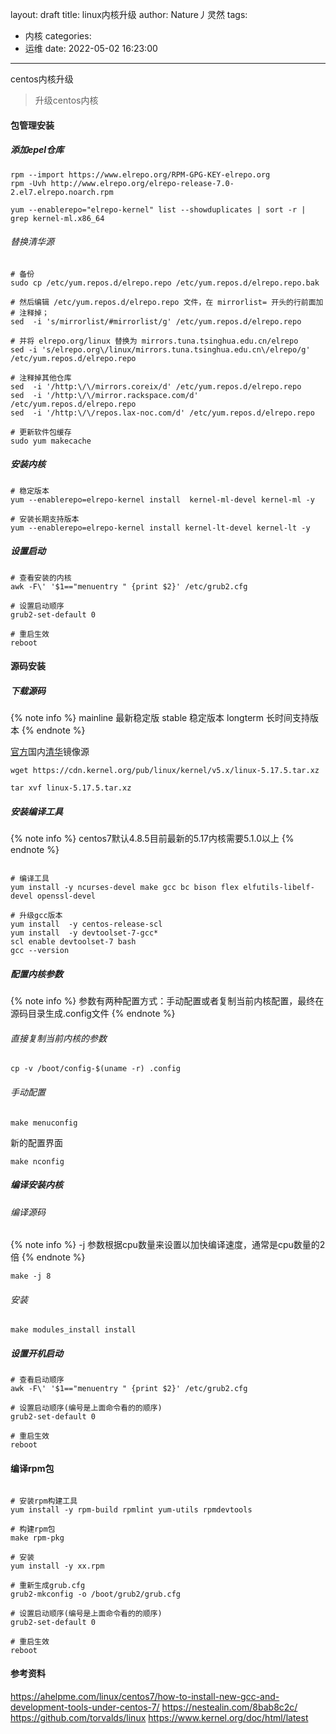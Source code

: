 layout: draft
title: linux内核升级
author: Nature丿灵然
tags:
  - 内核
categories:
  - 运维
date: 2022-05-02 16:23:00
---
centos内核升级

<!--more-->

> 升级centos内核

#### 包管理安装

##### 添加epel仓库

```shell
rpm --import https://www.elrepo.org/RPM-GPG-KEY-elrepo.org
rpm -Uvh http://www.elrepo.org/elrepo-release-7.0-2.el7.elrepo.noarch.rpm

yum --enablerepo="elrepo-kernel" list --showduplicates | sort -r | grep kernel-ml.x86_64
```

###### 替换清华源

```shell
# 备份
sudo cp /etc/yum.repos.d/elrepo.repo /etc/yum.repos.d/elrepo.repo.bak

# 然后编辑 /etc/yum.repos.d/elrepo.repo 文件，在 mirrorlist= 开头的行前面加 # 注释掉；
sed  -i 's/mirrorlist/#mirrorlist/g' /etc/yum.repos.d/elrepo.repo

# 并将 elrepo.org/linux 替换为 mirrors.tuna.tsinghua.edu.cn/elrepo
sed -i 's/elrepo.org\/linux/mirrors.tuna.tsinghua.edu.cn\/elrepo/g' /etc/yum.repos.d/elrepo.repo

# 注释掉其他仓库
sed  -i '/http:\/\/mirrors.coreix/d' /etc/yum.repos.d/elrepo.repo
sed  -i '/http:\/\/mirror.rackspace.com/d' /etc/yum.repos.d/elrepo.repo
sed  -i '/http:\/\/repos.lax-noc.com/d' /etc/yum.repos.d/elrepo.repo

# 更新软件包缓存
sudo yum makecache
```

##### 安装内核

```shell
# 稳定版本
yum --enablerepo=elrepo-kernel install  kernel-ml-devel kernel-ml -y

# 安装长期支持版本
yum --enablerepo=elrepo-kernel install kernel-lt-devel kernel-lt -y
```

##### 设置启动

```shell
# 查看安装的内核
awk -F\' '$1=="menuentry " {print $2}' /etc/grub2.cfg

# 设置启动顺序
grub2-set-default 0

# 重启生效
reboot

```

#### 源码安装

##### 下载源码

{% note info %}
mainline 最新稳定版
stable 稳定版本
longterm 长时间支持版本
{% endnote %}

[官方](https://kernel.org/)国内[清华](https://mirror.tuna.tsinghua.edu.cn/kernel/v4.x/?C=M&O=D)镜像源

```shell
wget https://cdn.kernel.org/pub/linux/kernel/v5.x/linux-5.17.5.tar.xz

tar xvf linux-5.17.5.tar.xz
```

##### 安装编译工具

{% note info %}
centos7默认4.8.5目前最新的5.17内核需要5.1.0以上
{% endnote %}

```shell

# 编译工具
yum install -y ncurses-devel make gcc bc bison flex elfutils-libelf-devel openssl-devel

# 升级gcc版本
yum install  -y centos-release-scl
yum install  -y devtoolset-7-gcc*
scl enable devtoolset-7 bash
gcc --version
```

##### 配置内核参数

{% note info %}
参数有两种配置方式：手动配置或者复制当前内核配置，最终在源码目录生成.config文件
{% endnote %}

###### 直接复制当前内核的参数

```sehll
cp -v /boot/config-$(uname -r) .config
```

###### 手动配置

```shell
make menuconfig
```

新的配置界面

```shell
make nconfig
```

##### 编译安装内核

###### 编译源码

{% note info %}
-j 参数根据cpu数量来设置以加快编译速度，通常是cpu数量的2倍
{% endnote %}

```shell
make -j 8
```

###### 安装

```shell
make modules_install install
```

##### 设置开机启动

```shell
# 查看启动顺序
awk -F\' '$1=="menuentry " {print $2}' /etc/grub2.cfg

# 设置启动顺序(编号是上面命令看的的顺序)
grub2-set-default 0

# 重启生效
reboot
```

#### 编译rpm包

```shell

# 安装rpm构建工具
yum install -y rpm-build rpmlint yum-utils rpmdevtools

# 构建rpm包
make rpm-pkg

# 安装
yum install -y xx.rpm

# 重新生成grub.cfg
grub2-mkconfig -o /boot/grub2/grub.cfg

# 设置启动顺序(编号是上面命令看的的顺序)
grub2-set-default 0

# 重启生效
reboot
```

#### 参考资料

<https://ahelpme.com/linux/centos7/how-to-install-new-gcc-and-development-tools-under-centos-7/>
<https://nestealin.com/8bab8c2c/>
<https://github.com/torvalds/linux>
<https://www.kernel.org/doc/html/latest>
